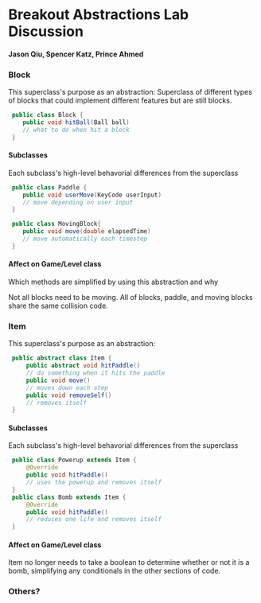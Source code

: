 # Breakout Abstractions Lab Discussion
#### Jason Qiu, Spencer Katz, Prince Ahmed


### Block

This superclass's purpose as an abstraction: Superclass of different types of blocks that could implement different features but are still blocks.
```java
 public class Block {
    public void hitBall(Ball ball)
    // what to do when hit a block
 }
```

#### Subclasses

Each subclass's high-level behavorial differences from the superclass
```java
 public class Paddle {
    public void userMove(KeyCode userInput)
    // move depending on user input
 }

 public class MovingBlock{
    public void move(double elapsedTime)
    // move automatically each timestep
 }
```


#### Affect on Game/Level class

Which methods are simplified by using this abstraction and why

Not all blocks need to be moving. All of blocks, paddle, and moving blocks share the same collision code.


### Item

This superclass's purpose as an abstraction:
```java
 public abstract class Item {
     public abstract void hitPaddle()
     // do something when it hits the paddle
     public void move()
     // moves down each step
     public void removeSelf()
     // removes itself
 }
```

#### Subclasses

Each subclass's high-level behavorial differences from the superclass
```java
 public class Powerup extends Item {
     @Override
     public void hitPaddle()
     // uses the powerup and removes itself
 }
 public class Bomb extends Item {
     @Override
     public void hitPaddle()
     // reduces one life and removes itself
 }
```

#### Affect on Game/Level class

Item no longer needs to take a boolean to determine whether or not it is a bomb, simplifying any conditionals in the other sections of code.


### Others?

